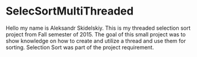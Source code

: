 # SelecSortMultiThreaded
Hello my name is Aleksandr Skidelskiy. This is my threaded selection sort project from Fall semester of 2015. 
The goal of this small project was to show knowledge on how to create and utilize a thread and use them for sorting.
Selection Sort was part of the project requirement.
